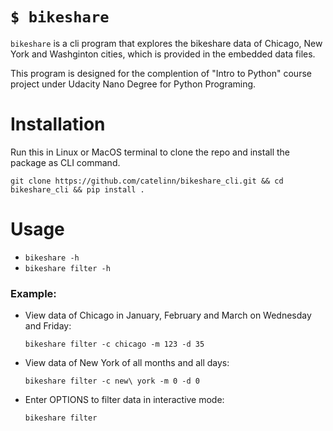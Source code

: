 # `$ bikeshare`

`bikeshare` is a cli program that explores the bikeshare data of Chicago, New York and Washginton cities, which is provided in the embedded data files.

This program is designed for the complention of "Intro to Python" course project under Udacity Nano Degree for Python Programing. 


# Installation

Run this in Linux or MacOS terminal to clone the repo and install the package as CLI command.

`git clone https://github.com/catelinn/bikeshare_cli.git && cd bikeshare_cli && pip install .`



# Usage

- `bikeshare -h`
- `bikeshare filter -h`

### Example:

- View data of Chicago in January, February and March on Wednesday and Friday: 

    `bikeshare filter -c chicago -m 123 -d 35` 

- View data of New York of all months and all days:
   
   `bikeshare filter -c new\ york -m 0 -d 0`

- Enter OPTIONS to filter data in interactive mode: 

    `bikeshare filter`